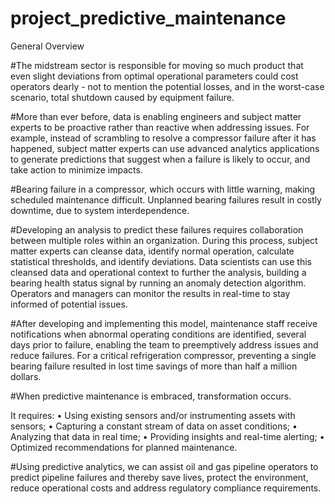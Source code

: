 # project_predictive_maintenance

General Overview

#The midstream sector is responsible for moving so much product that even slight deviations from optimal operational parameters could cost operators dearly - not to mention the potential losses, and in the worst-case scenario, total shutdown caused by equipment failure.

#More than ever before, data is enabling engineers and subject matter experts to be proactive rather than reactive when addressing issues. For example, instead of scrambling to resolve a compressor failure after it has happened, subject matter experts can use advanced analytics applications to generate predictions that suggest when a failure is likely to occur, and take action to minimize impacts.

#Bearing failure in a compressor, which occurs with little warning, making scheduled maintenance difficult. Unplanned bearing failures result in costly downtime, due to system interdependence.

#Developing an analysis to predict these failures requires collaboration between multiple roles within an organization. During this process, subject matter experts can cleanse data, identify normal operation, calculate statistical thresholds, and identify deviations. Data scientists can use this cleansed data and operational context to further the analysis, building a bearing health status signal by running an anomaly detection algorithm. Operators and managers can monitor the results in real-time to stay informed of potential issues.

#After developing and implementing this model, maintenance staff receive notifications when abnormal operating conditions are identified, several days prior to failure, enabling the team to preemptively address issues and reduce failures. For a critical refrigeration compressor, preventing a single bearing failure resulted in lost time savings of more than half a million dollars.

#When predictive maintenance is embraced, transformation occurs. 

It requires:
• Using existing sensors and/or instrumenting assets with sensors;
• Capturing a constant stream of data on asset conditions;
• Analyzing that data in real time;
• Providing insights and real-time alerting;
• Optimized recommendations for planned maintenance.

#Using predictive analytics, we can assist oil and gas pipeline operators to predict pipeline failures and thereby save lives, protect the environment, reduce operational costs and address regulatory compliance requirements.
